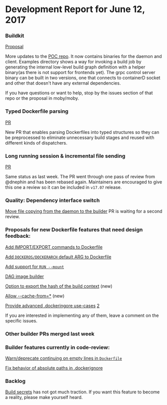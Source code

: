 # Development Report for June 12, 2017


### Buildkit

[Proposal](https://github.com/moby/moby/issues/32925)

More updates to the [POC repo](https://github.com/tonistiigi/buildkit_poc). It now contains binaries for the daemon and client. Examples directory shows a way for invoking a build job by generating the internal low-level build graph definition with a helper binary(as there is not support for frontends yet). The grpc control server binary can be built in two versions, one that connects to containerD socket and other that doesn't have any external dependencies.

If you have questions or want to help, stop by the issues section of that repo or the proposal in moby/moby.

### Typed Dockerfile parsing

[PR](https://github.com/moby/moby/pull/33492)

New PR that enables parsing Dockerfiles into typed structures so they can be preprocessed to eliminate unnecessary build stages and reused with different kinds of dispatchers.

### Long running session & incremental file sending

[PR ](https://github.com/moby/moby/pull/32677) 

Same status as last week. The PR went through one pass of review from @dnephin and has been rebased again. Maintainers are encouraged to give this one a review so it can be included in `v17.07` release.


### Quality: Dependency interface switch

[Move file copying from the daemon to the builder](https://github.com/moby/moby/pull/33454) PR is waiting for a second review. 

### Proposals for new Dockerfile features that need design feedback:

[Add IMPORT/EXPORT commands to Dockerfile](https://github.com/moby/moby/issues/32100)

[Add `DOCKEROS/DOCKERARCH` default ARG to Dockerfile](https://github.com/moby/moby/issues/32487)

[Add support for `RUN --mount`](https://github.com/moby/moby/issues/32507)

[DAG image builder](https://github.com/moby/moby/issues/32550)

[Option to export the hash of the build context](https://github.com/moby/moby/issues/32963) (new)

[Allow --cache-from=*](https://github.com/moby/moby/issues/33002#issuecomment-299041162) (new)

[Provide advanced .dockeringore use-cases](https://github.com/moby/moby/issues/12886) [2](https://github.com/moby/moby/issues/12886#issuecomment-306247989)

If you are interested in implementing any of them, leave a comment on the specific issues.

### Other builder PRs merged last week


### Builder features currently in code-review:

[Warn/deprecate continuing on empty lines in `Dockerfile`](https://github.com/moby/moby/pull/29161)

[Fix behavior of absolute paths in .dockerignore](https://github.com/moby/moby/pull/32088)

### Backlog

[Build secrets](https://github.com/moby/moby/issues/33343) has not got much traction. If you want this feature to become a reality, please make yourself heard.